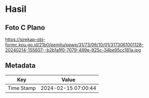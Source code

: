 # Hasil

## Foto C Plano

https://sirekap-obj-formc.kpu.go.id/21b0/pemilu/ppwp/31/73/06/10/01/3173061001128-20240214-155607--b2b1a1f0-7079-489e-925c-34be95cc181a.jpg


## Metadata

| Key        | Value               |
| ---------- | ------------------- |
| Time Stamp | 2024-02-15 07:00:44 |



